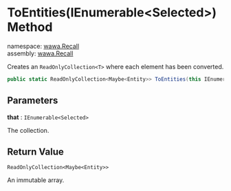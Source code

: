 # ToEntities\(IEnumerable\<Selected\>\) Method

namespace: [wawa\.Recall](../../wawa.Recall.md)<br />
assembly: [wawa\.Recall](../../../wawa.Recall.md)

Creates an `ReadOnlyCollection<T>` where each element has been converted\.

```csharp
public static ReadOnlyCollection<Maybe<Entity>> ToEntities(this IEnumerable<Selected> that);
```

## Parameters

__that__ : `IEnumerable<Selected>`

The collection\.

## Return Value

`ReadOnlyCollection<Maybe<Entity>>`

An immutable array\.

